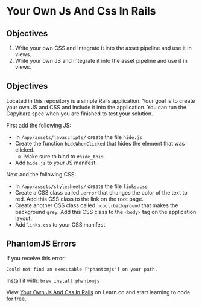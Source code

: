 # Your Own Js And Css In Rails

## Objectives

1. Write your own CSS and integrate it into the asset pipeline and use it in views.
2. Write your own JS and integrate it into the asset pipeline and use it in views.

## Objectives
Located in this repository is a simple Rails application. Your goal is to create your own JS and CSS and include it into the application. You can run the Capybara spec when you are finished to test your solution.

First add the following JS:

- In `/app/assets/javascripts/` create the file `hide.js`
- Create the function `hideWhenClicked` that hides the element that was clicked.
  - Make sure to bind to `#hide_this`
- Add `hide.js` to your JS manifest.

Next add the following CSS:

- In `/app/assets/stylesheets/` create the file `links.css`
- Create a CSS class called `.error` that changes the color of the text to red. Add this CSS class to the link on the root page.
- Create another CSS class called `.cool-background` that makes the background `grey`. Add this CSS class to the `<body>` tag on the application layout.
- Add `links.css` to your CSS manifest.

## PhantomJS Errors

If you receive this error:

`Could not find an executable ["phantomjs"] on your path.`

Install it with: `brew install phantomjs`

<p data-visibility='hidden'>View <a href='https://learn.co/lessons/your-own-js-and-css-in-rails' title='Your Own Js And Css In Rails'>Your Own Js And Css In Rails</a> on Learn.co and start learning to code for free.</p>
